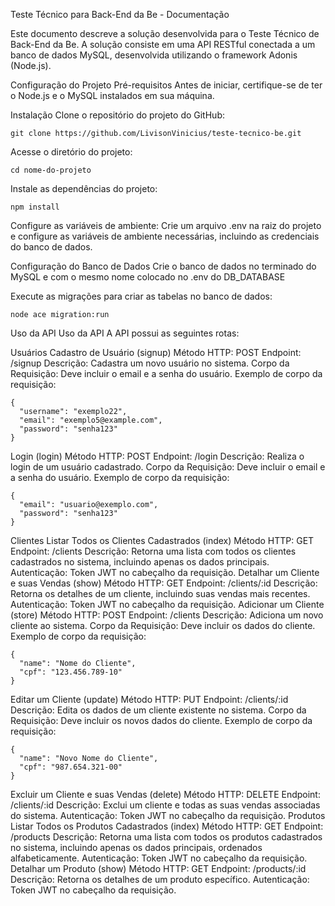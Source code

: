 Teste Técnico para Back-End da Be - Documentação

Este documento descreve a solução desenvolvida para o Teste Técnico de Back-End da Be. A solução consiste em uma API RESTful conectada a um banco de dados MySQL, desenvolvida utilizando o framework Adonis (Node.js).

Configuração do Projeto
Pré-requisitos
Antes de iniciar, certifique-se de ter o Node.js e o MySQL instalados em sua máquina.

Instalação
Clone o repositório do projeto do GitHub:
```
git clone https://github.com/LivisonVinicius/teste-tecnico-be.git
```
Acesse o diretório do projeto:
```
cd nome-do-projeto
```
Instale as dependências do projeto:
```
npm install
```
Configure as variáveis de ambiente:
Crie um arquivo .env na raiz do projeto e configure as variáveis de ambiente necessárias, incluindo as credenciais do banco de dados.

Configuração do Banco de Dados
Crie o banco de dados no terminado do MySQL e com o mesmo nome colocado no .env do DB_DATABASE

Execute as migrações para criar as tabelas no banco de dados:
```
node ace migration:run
```

Uso da API
Uso da API
A API possui as seguintes rotas:

Usuários
Cadastro de Usuário (signup)
Método HTTP: POST
Endpoint: /signup
Descrição: Cadastra um novo usuário no sistema.
Corpo da Requisição: Deve incluir o email e a senha do usuário.
Exemplo de corpo da requisição:
```
{
  "username": "exemplo22",
  "email": "exemplo5@example.com",
  "password": "senha123"
}
```

Login (login)
Método HTTP: POST
Endpoint: /login
Descrição: Realiza o login de um usuário cadastrado.
Corpo da Requisição: Deve incluir o email e a senha do usuário.
Exemplo de corpo da requisição:
```
{
  "email": "usuario@exemplo.com",
  "password": "senha123"
}
```

Clientes
Listar Todos os Clientes Cadastrados (index)
Método HTTP: GET
Endpoint: /clients
Descrição: Retorna uma lista com todos os clientes cadastrados no sistema, incluindo apenas os dados principais.
Autenticação: Token JWT no cabeçalho da requisição.
Detalhar um Cliente e suas Vendas (show)
Método HTTP: GET
Endpoint: /clients/:id
Descrição: Retorna os detalhes de um cliente, incluindo suas vendas mais recentes.
Autenticação: Token JWT no cabeçalho da requisição.
Adicionar um Cliente (store)
Método HTTP: POST
Endpoint: /clients
Descrição: Adiciona um novo cliente ao sistema.
Corpo da Requisição: Deve incluir os dados do cliente.
Exemplo de corpo da requisição:

```
{
  "name": "Nome do Cliente",
  "cpf": "123.456.789-10"
}

```
Editar um Cliente (update)
Método HTTP: PUT
Endpoint: /clients/:id
Descrição: Edita os dados de um cliente existente no sistema.
Corpo da Requisição: Deve incluir os novos dados do cliente.
Exemplo de corpo da requisição:

```
{
  "name": "Novo Nome do Cliente",
  "cpf": "987.654.321-00"
}
```
Excluir um Cliente e suas Vendas (delete)
Método HTTP: DELETE
Endpoint: /clients/:id
Descrição: Exclui um cliente e todas as suas vendas associadas do sistema.
Autenticação: Token JWT no cabeçalho da requisição.
Produtos
Listar Todos os Produtos Cadastrados (index)
Método HTTP: GET
Endpoint: /products
Descrição: Retorna uma lista com todos os produtos cadastrados no sistema, incluindo apenas os dados principais, ordenados alfabeticamente.
Autenticação: Token JWT no cabeçalho da requisição.
Detalhar um Produto (show)
Método HTTP: GET
Endpoint: /products/:id
Descrição: Retorna os detalhes de um produto específico.
Autenticação: Token JWT no cabeçalho da requisição.
